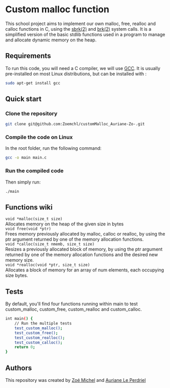 # Custom malloc function
This school project aims to implement our own malloc, free, realloc and calloc functions in C, using the [sbrk(2)](https://linux.die.net/man/2/sbrk) and [brk(2)](https://linux.die.net/man/2/brk) system calls. It is a simplified version of the basic stdlib functions used in a program to manage and allocate dynamic memory on the heap. 

## Requirements
To run this code, you will need a C compiler, we will use [GCC](). It is usually pre-installed on most Linux distributions, but can be installed with :
```bash
sudo apt-get install gcc 
```


## Quick start

### Clone the repository

```bash
git clone git@github.com:Zoemchl/customMalloc_Auriane-Zo-.git
```

### Compile the code on Linux
In the root folder, run the following command:
```bash
gcc -o main main.c
```

### Run the compiled code
Then simply run:
```bash
./main
```

## Functions wiki

`void *malloc(size_t size)`<br>Allocates memory on the heap of the given size in bytes<br>
`void free(void *ptr)`<br>Frees memory previously allocated by malloc, calloc or realloc, by using the ptr argument returned by one of the memory allocation functions.<br>
`void *calloc(size_t nmemb, size_t size)`<br>Resizes a previously allocated block of memory, by using the ptr argument returned by one of the memory allocation functions and the desired new memory size.<br>
`void *realloc(void *ptr, size_t size)`<br>Allocates a block of memory for an array of num elements, each occupying size bytes.<br>

## Tests

By default, you'll find four functions running within main to test custom_malloc, custom_free, custom_realloc and custom_calloc.

```bash
int main() {
    // Run the multiple tests
    test_custom_malloc();
    test_custom_free();
    test_custom_realloc();
    test_custom_calloc();
    return 0;
}
```

## Authors
This repository was created by [Zoé Michel](https://github.com/Zoemchl) and [Auriane Le Perdriel](https://github.com/aleperdriel)
